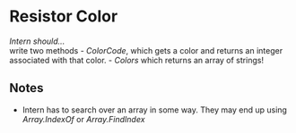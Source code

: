 # Resistor Color

**Intern should*...*  
write two methods
    - *ColorCode*, which gets a color and returns an integer associated with that color.
    - *Colors* which returns an array of strings!

## Notes

- Intern has to search over an array in some way. They may end up using *Array.IndexOf* or *Array.FindIndex*
